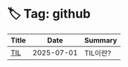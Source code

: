 # 🏷️ Tag: github

| Title | Date | Summary |
|-------|------|---------|
| [TIL](https://github.com/MinHyeok-lee1/TIL/blob/main/2025/07/01-TIL.md) | 2025-07-01 | TIL이란? |
